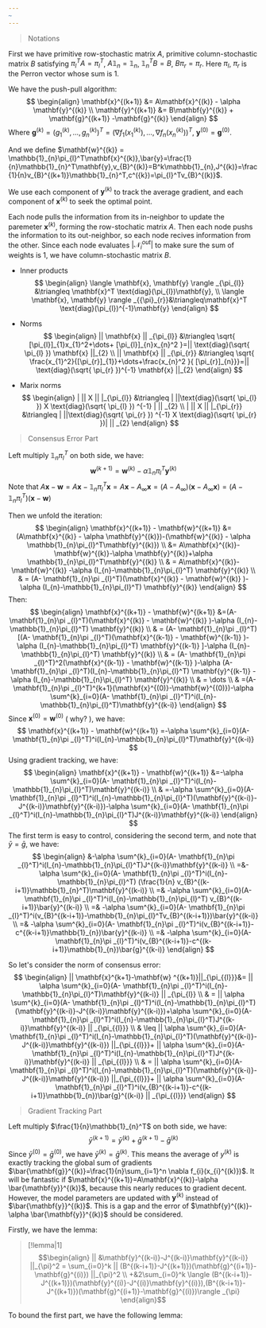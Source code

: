 ```yaml
---
~
---
```

> Notations

First we have primitive row-stochastic matrix $A$, primitive column-stochastic matrix $B$ satisfying $\pi_l^T A=\pi_l^T$, $A \mathbb{1}_n = \mathbb{1}_n$, $\mathbb{1}_{n}^TB=B$, $B\pi_{r}=\pi_{r}$. Here $\pi_{l}$, $\pi_{r}$ is the Perron vector whose sum is $1$.

We have the push-pull algorithm:
$$
\begin{align}
\mathbf{x}^{(k+1)} &= A\mathbf{x}^{(k)} - \alpha \mathbf{y}^{(k)} \\
\mathbf{y}^{(k+1)} &= B\mathbf{y}^{(k)} + \mathbf{g}^{(k+1)} -\mathbf{g}^{(k)}
\end{align}
$$
Where $\mathbf{g}^{(k)}=(g^{(k)}_{1},\dots,g^{(k)}_{n})^T=(\nabla f_{1}(x^{(k)}_{1}),\dots,\nabla f_{n}(x^{(k)}_{n}))^T$, $\mathbf{y}^{(0)}=\mathbf{g}^{(0)}$. 

And we define $\mathbf{w}^{(k)} = \mathbb{1}_{n}\pi_{l}^T\mathbf{x}^{(k)},\bar{y}=\frac{1}{n}\mathbb{1}_{n}^T\mathbf{y},v_{B}^{(k)}=B^k\mathbb{1}_{n},J^{(k)}=\frac{1}{n}v_{B}^{(k+1)}\mathbb{1}_{n}^T,c^({k})=\pi_{l}^Tv_{B}^{(k)}$.

We use each component of $\mathbf{y}^{(k)}$ to track the average gradient, and each component of $\mathbf{x}^{(k)}$ to seek the optimal point.

Each node pulls the information from its in-neighbor to update the paremeter $\mathbf{x}^{(k)}$, forming the row-stochatic matrix $A$. Then each node pushs the information to its out-neighbor, so each node recives information from the other. Since each node evaluates $\lvert  \mathcal{N}_i^{out} \rvert$ to make sure the sum of weights is $1$, we have column-stochastic matrix $B$.

+ Inner products
$$
\begin{align}
\langle \mathbf{x}, \mathbf{y} \rangle _{\pi_{l}} &\triangleq \mathbf{x}^T \text{diag}(\pi_{l})\mathbf{y}, \\
\langle \mathbf{x}, \mathbf{y} \rangle _{{\pi}_{r}}&\triangleq\mathbf{x}^T \text{diag}(\pi_{l})^{-1}\mathbf{y}
\end{align}
$$

+ Norms
$$
\begin{align}
||  \mathbf{x} ||  _{\pi_{l}} &\triangleq \sqrt{ [\pi_{l}]_{1}x_{1}^2+\dots+ [\pi_{l}]_{n}x_{n}^2 }=||  \text{diag}(\sqrt{ \pi_{l} }) \mathbf{x} ||_{2}   \\
||  \mathbf{x} ||  _{\pi_{r}} &\triangleq \sqrt{ \frac{x_{1}^2}{[\pi_{r}]_{1}}+\dots+\frac{x_{n}^2 }{ [\pi_{r}]_{n}}}=||  \text{diag}(\sqrt{ \pi_{r} })^{-1} \mathbf{x} ||_{2}  
\end{align}
$$

+ Marix norms
$$
\begin{align}
| ||  X ||  |_{\pi_{l}} &\triangleq | ||\text{diag}(\sqrt{ \pi_{l} }) X \text{diag}(\sqrt{ \pi_{l} }) ^{-1} | ||  _{2} \\
| ||  X ||  |_{\pi_{r}} &\triangleq | ||\text{diag}(\sqrt{ \pi_{r} })  ^{-1} X \text{diag}(\sqrt{ \pi_{r} })| ||  _{2}
\end{align}
$$


> Consensus Error Part

Left multiply $\mathbb{1}_{n}\pi_{l}^T$ on both side, we have:
$$
\mathbf{w}^{(k+1)} = \mathbf{w}^{(k)} - \alpha \mathbb{1}_{n}\pi_{l}^T\mathbf{y}^{(k)}
$$
Note that $A\mathbf{x}-\mathbf{w}=A\mathbf{x}-\mathbb{1}_{n}\pi_{l}^T\mathbf{x}=A\mathbf{x}-A_{\infty}\mathbf{x}=(A-A_{\infty})(\mathbf{x}-A_{\infty}\mathbf{x})=(A-\mathbb{1}_{n}\pi_{l}^T)(\mathbf{x}-\mathbf{w})$

Then we unfold the iteration:
$$
\begin{align}
\mathbf{x}^{(k+1)} - \mathbf{w}^{(k+1)} &=(A\mathbf{x}^{(k)} - \alpha \mathbf{y}^{(k)})-(\mathbf{w}^{(k)} - \alpha \mathbb{1}_{n}\pi_{l}^T\mathbf{y}^{(k)}) \\
&= A\mathbf{x}^{(k)}-\mathbf{w}^{(k)}-\alpha \mathbf{y}^{(k)}+\alpha \mathbb{1}_{n}\pi_{l}^T\mathbf{y}^{(k)} \\
& = A\mathbf{x}^{(k)}-\mathbf{w}^{(k)} -\alpha (I_{n}-\mathbb{1}_{n}\pi_{l}^T) \mathbf{y}^{(k)} \\
 & = (A- \mathbf{1}_{n}\pi _{l}^T)(\mathbf{x}^{(k)} - \mathbf{w}^{(k)} )-\alpha (I_{n}-\mathbb{1}_{n}\pi_{l}^T) \mathbf{y}^{(k)} 
\end{align}
$$
Then:
$$
\begin{align}
\mathbf{x}^{(k+1)} - \mathbf{w}^{(k+1)} &=(A- \mathbf{1}_{n}\pi _{l}^T)(\mathbf{x}^{(k)} - \mathbf{w}^{(k)} )-\alpha (I_{n}-\mathbb{1}_{n}\pi_{l}^T) \mathbf{y}^{(k)}  \\
 & = (A- \mathbf{1}_{n}\pi _{l}^T)[(A- \mathbf{1}_{n}\pi _{l}^T)(\mathbf{x}^{(k-1)} - \mathbf{w}^{(k-1)} )-\alpha (I_{n}-\mathbb{1}_{n}\pi_{l}^T) \mathbf{y}^{(k-1)} ]-\alpha (I_{n}-\mathbb{1}_{n}\pi_{l}^T) \mathbf{y}^{(k)}  \\
 & = (A- \mathbf{1}_{n}\pi _{l}^T)^2(\mathbf{x}^{(k-1)} - \mathbf{w}^{(k-1)} )-\alpha (A- \mathbf{1}_{n}\pi _{l}^T)(I_{n}-\mathbb{1}_{n}\pi_{l}^T) \mathbf{y}^{(k-1)} -\alpha (I_{n}-\mathbb{1}_{n}\pi_{l}^T) \mathbf{y}^{(k)}  \\
 & = \dots \\
 & =(A- \mathbf{1}_{n}\pi _{l}^T)^{k+1}(\mathbf{x}^{(0)}-\mathbf{w}^{(0)})-\alpha \sum^{k}_{i=0}(A- \mathbf{1}_{n}\pi _{l}^T)^i(I_{n}-\mathbb{1}_{n}\pi_{l}^T)\mathbf{y}^{(k-i)}
\end{align}
$$
Since $\mathbf{x}^{(0)}=\mathbf{w}^{(0)}$ ( why? ), we have:
$$
\mathbf{x}^{(k+1)} - \mathbf{w}^{(k+1)} =-\alpha \sum^{k}_{i=0}(A- \mathbf{1}_{n}\pi _{l}^T)^i(I_{n}-\mathbb{1}_{n}\pi_{l}^T)\mathbf{y}^{(k-i)}
$$
Using gradient tracking, we have:
$$
\begin{align}
\mathbf{x}^{(k+1)} - \mathbf{w}^{(k+1)} &=-\alpha \sum^{k}_{i=0}(A- \mathbf{1}_{n}\pi _{l}^T)^i(I_{n}-\mathbb{1}_{n}\pi_{l}^T)\mathbf{y}^{(k-i)} \\
 & =-\alpha \sum^{k}_{i=0}(A- \mathbf{1}_{n}\pi _{l}^T)^i(I_{n}-\mathbb{1}_{n}\pi_{l}^T)(\mathbf{y}^{(k-i)}-J^{(k-i)}\mathbf{y}^{(k-i)})-\alpha \sum^{k}_{i=0}(A- \mathbf{1}_{n}\pi _{l}^T)^i(I_{n}-\mathbb{1}_{n}\pi_{l}^T)J^{(k-i)}\mathbf{y}^{(k-i)}  
\end{align}
$$
The first term is easy to control, considering the second term, and note that $\bar{y}=\bar{g}$, we have:
$$
\begin{align}
&-\alpha \sum^{k}_{i=0}(A- \mathbf{1}_{n}\pi _{l}^T)^i(I_{n}-\mathbb{1}_{n}\pi_{l}^T)J^{(k-i)}\mathbf{y}^{(k-i)}   \\
=&-\alpha \sum^{k}_{i=0}(A- \mathbf{1}_{n}\pi _{l}^T)^i(I_{n}-\mathbb{1}_{n}\pi_{l}^T) (\frac{1}{n} v_{B}^{(k-i+1)}\mathbb{1}_{n}^T)\mathbf{y}^{(k-i)} \\
=& -\alpha \sum^{k}_{i=0}(A- \mathbf{1}_{n}\pi _{l}^T)^i(I_{n}-\mathbb{1}_{n}\pi_{l}^T)  v_{B}^{(k-i+1)}\bar{y}^{(k-i)}  \\
=& -\alpha \sum^{k}_{i=0}(A- \mathbf{1}_{n}\pi _{l}^T)^i(v_{B}^{(k-i+1)}-\mathbb{1}_{n}\pi_{l}^Tv_{B}^{(k-i+1)})\bar{y}^{(k-i)}  \\
=& -\alpha \sum^{k}_{i=0}(A- \mathbf{1}_{n}\pi _{l}^T)^i(v_{B}^{(k-i+1)}-c^{(k-i+1)}\mathbb{1}_{n})\bar{y}^{(k-i)}  \\
=& -\alpha \sum^{k}_{i=0}(A- \mathbf{1}_{n}\pi _{l}^T)^i(v_{B}^{(k-i+1)}-c^{(k-i+1)}\mathbb{1}_{n})\bar{g}^{(k-i)} 
\end{align}
$$

So let's consider the norm of consensus error:
$$
\begin{align}
||  \mathbf{x}^{k+1}-\mathbf{w} ^{(k+1)}||_{\pi_{{l}}}&=  ||  \alpha \sum^{k}_{i=0}(A- \mathbf{1}_{n}\pi _{l}^T)^i(I_{n}-\mathbb{1}_{n}\pi_{l}^T)\mathbf{y}^{(k-i)} ||  _{\pi_{l}} \\
& = ||  \alpha \sum^{k}_{i=0}(A- \mathbf{1}_{n}\pi _{l}^T)^i(I_{n}-\mathbb{1}_{n}\pi_{l}^T)(\mathbf{y}^{(k-i)}-J^{(k-i)}\mathbf{y}^{(k-i)})+\alpha \sum^{k}_{i=0}(A- \mathbf{1}_{n}\pi _{l}^T)^i(I_{n}-\mathbb{1}_{n}\pi_{l}^T)J^{(k-i)}\mathbf{y}^{(k-i)}   || _{\pi_{{l}}}  \\
& \leq  ||  \alpha \sum^{k}_{i=0}(A- \mathbf{1}_{n}\pi _{l}^T)^i(I_{n}-\mathbb{1}_{n}\pi_{l}^T)(\mathbf{y}^{(k-i)}-J^{(k-i)}\mathbf{y}^{(k-i)}) ||_{\pi_{{l}}}+ || \alpha \sum^{k}_{i=0}(A- \mathbf{1}_{n}\pi _{l}^T)^i(I_{n}-\mathbb{1}_{n}\pi_{l}^T)J^{(k-i)}\mathbf{y}^{(k-i)}     ||  _{\pi_{{l}}}   \\
& = ||  \alpha \sum^{k}_{i=0}(A- \mathbf{1}_{n}\pi _{l}^T)^i(I_{n}-\mathbb{1}_{n}\pi_{l}^T)(\mathbf{y}^{(k-i)}-J^{(k-i)}\mathbf{y}^{(k-i)}) ||_{\pi_{{l}}}+ || \alpha \sum^{k}_{i=0}(A- \mathbf{1}_{n}\pi _{l}^T)^i(v_{B}^{(k-i+1)}-c^{(k-i+1)}\mathbb{1}_{n})\bar{g}^{(k-i)}     ||  _{\pi_{{l}}}  
\end{align} 
$$

> Gradient Tracking Part

Left multiply $\frac{1}{n}\mathbb{1}_{n}^T$ on both side, we have:
$$
\bar{y}^{(k+1)} = \bar{y}^{(k)} + \bar{g}^{(k+1)} -\bar{g}^{(k)}
$$
Since $\bar{y}^{(0)}=\bar{g}^{(0)}$, we have $\bar{y}^{(k)}=\bar{g}^{(k)}$. This means the average of $y^{(k)}$ is exactly tracking the global sum of gradients $\bar{\mathbf{g}}^{(k)}=\frac{1}{n}\sum_{i=1}^n \nabla f_{i}(x_{i}^{(k)})$. It will be fantastic if $\mathbf{x}^{(k+1)}=A\mathbf{x}^{(k)}-\alpha \bar{\mathbf{y}}^{(k)}$, because this nearly reduces to gradient decent. However, the model parameters are updated with $\mathbf{y}^{(k)}$ instead of $\bar{\mathbf{y}}^{(k)}$. This is a gap and the error of $\mathbf{y}^{(k)}-\alpha  \bar{\mathbf{y}}^{(k)}$ should be considered. 

Firstly, we have the lemma:

>[!lemma|1]
> $$\begin{align}
|| &\mathbf{y}^{(k-i)}-J^{(k-i)}\mathbf{y}^{(k-i)} ||_{\pi}^2   = \sum_{i=0}^k ||  (B^{(k-i+1)}-J^{(k+1)})(\mathbf{g}^{(i+1)}-\mathbf{g}^{(i)}) ||_{\pi}^2 \\
+&2\sum_{i=0}^k  \langle  (B^{(k-i+1)}-J^{(k+1)})(\mathbf{y}^{(i)}-J^{(i)}\mathbf{y}^{(i)}),(B^{(k-i+1)}-J^{(k+1)})(\mathbf{g}^{(i+1)}-\mathbf{g}^{(i)})\rangle _{\pi}
\end{align}$$

To bound the first part, we have the following lemma:









